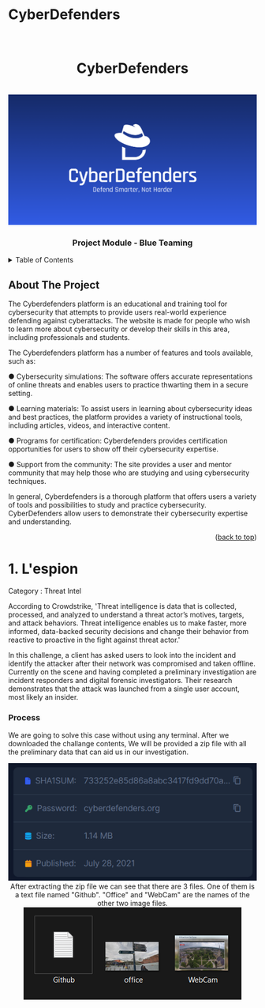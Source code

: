 # CyberDefenders
<div id="top"></div>
<!--
*** Thanks for checking out the Best-README-Template. If you have a suggestion
*** that would make this better, please fork the repo and create a pull request
*** or simply open an issue with the tag "enhancement".
*** Don't forget to give the project a star!
*** Thanks again! Now go create something AMAZING! :D
-->



<!-- PROJECT SHIELDS -->
<!--
*** I'm using markdown "reference style" links for readability.
*** Reference links are enclosed in brackets [ ] instead of parentheses ( ).
*** See the bottom of this document for the declaration of the reference variables
*** for contributors-url, forks-url, etc. This is an optional, concise syntax you may use.
*** https://www.markdownguide.org/basic-syntax/#reference-style-links
-->


<!-- PROJECT LOGO -->
<!-- PROJECT LOGO -->
<br />
<div align="center">
  <h1 align="center">CyberDefenders</h1>
  <br>
  

  <img src="https://github.com/dreadb0t/CyberDefenders/blob/main/cyberdefenders_og.png">

<h3 align="center">Project Module - Blue Teaming</h3>
</div>



<!-- TABLE OF CONTENTS -->
<details>
  <summary>Table of Contents</summary>
  <ol>
    <li>
      <a href="#about-the-project">About The Project</a>
      <ul>
        <li><a href="#built-with">Built With</a></li>
      </ul>
    </li>
    <li>
      <a href="#getting-started">Getting Started</a>
      <ul>
        <li><a href="#prerequisites">Prerequisites</a></li>
        <li><a href="#installation">Installation</a></li>
      </ul>
    </li>
    <li><a href="#usage">Usage</a></li>
    <li><a href="#roadmap">Roadmap</a></li>
    <li><a href="#contributing">Contributing</a></li>
    <li><a href="#license">License</a></li>
    <li><a href="#contact">Contact</a></li>
    <li><a href="#acknowledgments">Acknowledgments</a></li>
  </ol>
</details>



<!-- ABOUT THE PROJECT -->
## About The Project

The Cyberdefenders platform is an educational and training tool for cybersecurity that attempts to provide users real-world experience defending against cyberattacks. The website is made for people who wish to learn more about cybersecurity or develop their skills in this area, including professionals and students.

The Cyberdefenders platform has a number of features and tools available, such as:<br>

● Cybersecurity simulations: The software offers accurate representations of online threats and enables users to practice thwarting them in a secure setting.
<br>

● Learning materials: To assist users in learning about cybersecurity ideas and best practices, the platform provides a variety of instructional tools, including        articles, videos, and interactive content.
<br>

● Programs for certification: Cyberdefenders provides certification opportunities for users to show off their cybersecurity expertise.
<br>

● Support from the community: The site provides a user and mentor community that may help those who are studying and using cybersecurity techniques.
<br>

In general, Cyberdefenders is a thorough platform that offers users a variety of tools and possibilities to study and practice cybersecurity. CyberDefenders allow users to demonstrate their cybersecurity expertise and understanding.


<p align="right">(<a href="#top">back to top</a>)</p>

# 1. L'espion<br>
Category : Threat Intel

According to Crowdstrike, 'Threat intelligence is data that is collected, processed, and analyzed to understand a threat actor’s motives, targets, and attack behaviors. Threat intelligence enables us to make faster, more informed, data-backed security decisions and change their behavior from reactive to proactive in the fight against threat actor.'

In this challenge, a client has asked users to look into the incident and identify the attacker after their network was compromised and taken offline. Currently on the scene and having completed a preliminary investigation are incident responders and digital forensic investigators. Their research demonstrates that the attack was launched from a single user account, most likely an insider.
### Process
We are going to solve this case without using any terminal.
After we downloaded the challange contents, We will be provided a zip file with all the preliminary data that can aid us in our investigation.
<p align="center">
<img src="https://github.com/dreadb0t/CyberDefenders/blob/main/pass.png">
After extracting the zip file we can see that there are 3 files. One of them is a text file named "Github". "Office" and "WebCam" are the names of the other two image files.<br>
<img src="https://github.com/dreadb0t/CyberDefenders/blob/main/files.png">
